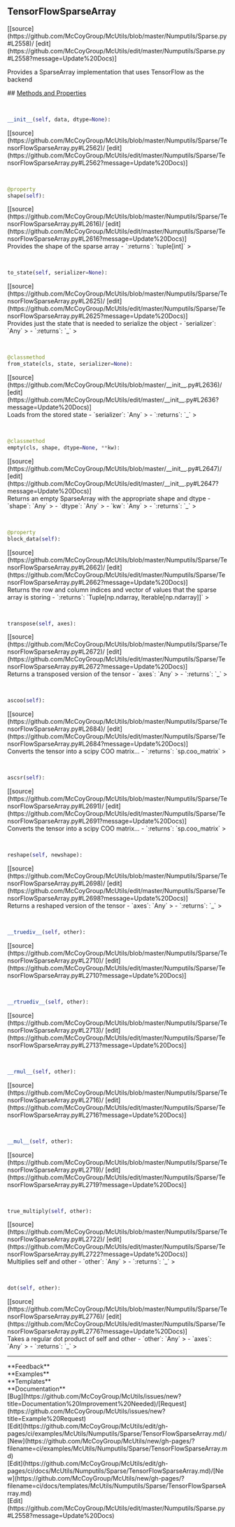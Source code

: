 ## <a id="McUtils.Numputils.Sparse.TensorFlowSparseArray">TensorFlowSparseArray</a> 

<div class="docs-source-link" markdown="1">
[[source](https://github.com/McCoyGroup/McUtils/blob/master/Numputils/Sparse.py#L2558)/
[edit](https://github.com/McCoyGroup/McUtils/edit/master/Numputils/Sparse.py#L2558?message=Update%20Docs)]
</div>

Provides a SparseArray implementation that uses TensorFlow as the backend







<div class="collapsible-section">
 <div class="collapsible-section collapsible-section-header" markdown="1">
## <a class="collapse-link" data-toggle="collapse" href="#methods" markdown="1"> Methods and Properties</a> <a class="float-right" data-toggle="collapse" href="#methods"><i class="fa fa-chevron-down"></i></a>
 </div>
 <div class="collapsible-section collapsible-section-body collapse show" id="methods" markdown="1">
 
<a id="McUtils.Numputils.Sparse.TensorFlowSparseArray.__init__" class="docs-object-method">&nbsp;</a> 
```python
__init__(self, data, dtype=None): 
```
<div class="docs-source-link" markdown="1">
[[source](https://github.com/McCoyGroup/McUtils/blob/master/Numputils/Sparse/TensorFlowSparseArray.py#L2562)/
[edit](https://github.com/McCoyGroup/McUtils/edit/master/Numputils/Sparse/TensorFlowSparseArray.py#L2562?message=Update%20Docs)]
</div>


<a id="McUtils.Numputils.Sparse.TensorFlowSparseArray.shape" class="docs-object-method">&nbsp;</a> 
```python
@property
shape(self): 
```
<div class="docs-source-link" markdown="1">
[[source](https://github.com/McCoyGroup/McUtils/blob/master/Numputils/Sparse/TensorFlowSparseArray.py#L2616)/
[edit](https://github.com/McCoyGroup/McUtils/edit/master/Numputils/Sparse/TensorFlowSparseArray.py#L2616?message=Update%20Docs)]
</div>
Provides the shape of the sparse array
  - `:returns`: `tuple[int]`
    >


<a id="McUtils.Numputils.Sparse.TensorFlowSparseArray.to_state" class="docs-object-method">&nbsp;</a> 
```python
to_state(self, serializer=None): 
```
<div class="docs-source-link" markdown="1">
[[source](https://github.com/McCoyGroup/McUtils/blob/master/Numputils/Sparse/TensorFlowSparseArray.py#L2625)/
[edit](https://github.com/McCoyGroup/McUtils/edit/master/Numputils/Sparse/TensorFlowSparseArray.py#L2625?message=Update%20Docs)]
</div>
Provides just the state that is needed to
serialize the object
  - `serializer`: `Any`
    > 
  - `:returns`: `_`
    >


<a id="McUtils.Numputils.Sparse.TensorFlowSparseArray.from_state" class="docs-object-method">&nbsp;</a> 
```python
@classmethod
from_state(cls, state, serializer=None): 
```
<div class="docs-source-link" markdown="1">
[[source](https://github.com/McCoyGroup/McUtils/blob/master/__init__.py#L2636)/
[edit](https://github.com/McCoyGroup/McUtils/edit/master/__init__.py#L2636?message=Update%20Docs)]
</div>
Loads from the stored state
  - `serializer`: `Any`
    > 
  - `:returns`: `_`
    >


<a id="McUtils.Numputils.Sparse.TensorFlowSparseArray.empty" class="docs-object-method">&nbsp;</a> 
```python
@classmethod
empty(cls, shape, dtype=None, **kw): 
```
<div class="docs-source-link" markdown="1">
[[source](https://github.com/McCoyGroup/McUtils/blob/master/__init__.py#L2647)/
[edit](https://github.com/McCoyGroup/McUtils/edit/master/__init__.py#L2647?message=Update%20Docs)]
</div>
Returns an empty SparseArray with the appropriate shape and dtype
  - `shape`: `Any`
    > 
  - `dtype`: `Any`
    > 
  - `kw`: `Any`
    > 
  - `:returns`: `_`
    >


<a id="McUtils.Numputils.Sparse.TensorFlowSparseArray.block_data" class="docs-object-method">&nbsp;</a> 
```python
@property
block_data(self): 
```
<div class="docs-source-link" markdown="1">
[[source](https://github.com/McCoyGroup/McUtils/blob/master/Numputils/Sparse/TensorFlowSparseArray.py#L2662)/
[edit](https://github.com/McCoyGroup/McUtils/edit/master/Numputils/Sparse/TensorFlowSparseArray.py#L2662?message=Update%20Docs)]
</div>
Returns the row and column indices and vector of
values that the sparse array is storing
  - `:returns`: `Tuple[np.ndarray, Iterable[np.ndarray]]`
    >


<a id="McUtils.Numputils.Sparse.TensorFlowSparseArray.transpose" class="docs-object-method">&nbsp;</a> 
```python
transpose(self, axes): 
```
<div class="docs-source-link" markdown="1">
[[source](https://github.com/McCoyGroup/McUtils/blob/master/Numputils/Sparse/TensorFlowSparseArray.py#L2672)/
[edit](https://github.com/McCoyGroup/McUtils/edit/master/Numputils/Sparse/TensorFlowSparseArray.py#L2672?message=Update%20Docs)]
</div>
Returns a transposed version of the tensor
  - `axes`: `Any`
    > 
  - `:returns`: `_`
    >


<a id="McUtils.Numputils.Sparse.TensorFlowSparseArray.ascoo" class="docs-object-method">&nbsp;</a> 
```python
ascoo(self): 
```
<div class="docs-source-link" markdown="1">
[[source](https://github.com/McCoyGroup/McUtils/blob/master/Numputils/Sparse/TensorFlowSparseArray.py#L2684)/
[edit](https://github.com/McCoyGroup/McUtils/edit/master/Numputils/Sparse/TensorFlowSparseArray.py#L2684?message=Update%20Docs)]
</div>
Converts the tensor into a scipy COO matrix...
  - `:returns`: `sp.coo_matrix`
    >


<a id="McUtils.Numputils.Sparse.TensorFlowSparseArray.ascsr" class="docs-object-method">&nbsp;</a> 
```python
ascsr(self): 
```
<div class="docs-source-link" markdown="1">
[[source](https://github.com/McCoyGroup/McUtils/blob/master/Numputils/Sparse/TensorFlowSparseArray.py#L2691)/
[edit](https://github.com/McCoyGroup/McUtils/edit/master/Numputils/Sparse/TensorFlowSparseArray.py#L2691?message=Update%20Docs)]
</div>
Converts the tensor into a scipy COO matrix...
  - `:returns`: `sp.coo_matrix`
    >


<a id="McUtils.Numputils.Sparse.TensorFlowSparseArray.reshape" class="docs-object-method">&nbsp;</a> 
```python
reshape(self, newshape): 
```
<div class="docs-source-link" markdown="1">
[[source](https://github.com/McCoyGroup/McUtils/blob/master/Numputils/Sparse/TensorFlowSparseArray.py#L2698)/
[edit](https://github.com/McCoyGroup/McUtils/edit/master/Numputils/Sparse/TensorFlowSparseArray.py#L2698?message=Update%20Docs)]
</div>
Returns a reshaped version of the tensor
  - `axes`: `Any`
    > 
  - `:returns`: `_`
    >


<a id="McUtils.Numputils.Sparse.TensorFlowSparseArray.__truediv__" class="docs-object-method">&nbsp;</a> 
```python
__truediv__(self, other): 
```
<div class="docs-source-link" markdown="1">
[[source](https://github.com/McCoyGroup/McUtils/blob/master/Numputils/Sparse/TensorFlowSparseArray.py#L2710)/
[edit](https://github.com/McCoyGroup/McUtils/edit/master/Numputils/Sparse/TensorFlowSparseArray.py#L2710?message=Update%20Docs)]
</div>


<a id="McUtils.Numputils.Sparse.TensorFlowSparseArray.__rtruediv__" class="docs-object-method">&nbsp;</a> 
```python
__rtruediv__(self, other): 
```
<div class="docs-source-link" markdown="1">
[[source](https://github.com/McCoyGroup/McUtils/blob/master/Numputils/Sparse/TensorFlowSparseArray.py#L2713)/
[edit](https://github.com/McCoyGroup/McUtils/edit/master/Numputils/Sparse/TensorFlowSparseArray.py#L2713?message=Update%20Docs)]
</div>


<a id="McUtils.Numputils.Sparse.TensorFlowSparseArray.__rmul__" class="docs-object-method">&nbsp;</a> 
```python
__rmul__(self, other): 
```
<div class="docs-source-link" markdown="1">
[[source](https://github.com/McCoyGroup/McUtils/blob/master/Numputils/Sparse/TensorFlowSparseArray.py#L2716)/
[edit](https://github.com/McCoyGroup/McUtils/edit/master/Numputils/Sparse/TensorFlowSparseArray.py#L2716?message=Update%20Docs)]
</div>


<a id="McUtils.Numputils.Sparse.TensorFlowSparseArray.__mul__" class="docs-object-method">&nbsp;</a> 
```python
__mul__(self, other): 
```
<div class="docs-source-link" markdown="1">
[[source](https://github.com/McCoyGroup/McUtils/blob/master/Numputils/Sparse/TensorFlowSparseArray.py#L2719)/
[edit](https://github.com/McCoyGroup/McUtils/edit/master/Numputils/Sparse/TensorFlowSparseArray.py#L2719?message=Update%20Docs)]
</div>


<a id="McUtils.Numputils.Sparse.TensorFlowSparseArray.true_multiply" class="docs-object-method">&nbsp;</a> 
```python
true_multiply(self, other): 
```
<div class="docs-source-link" markdown="1">
[[source](https://github.com/McCoyGroup/McUtils/blob/master/Numputils/Sparse/TensorFlowSparseArray.py#L2722)/
[edit](https://github.com/McCoyGroup/McUtils/edit/master/Numputils/Sparse/TensorFlowSparseArray.py#L2722?message=Update%20Docs)]
</div>
Multiplies self and other
  - `other`: `Any`
    > 
  - `:returns`: `_`
    >


<a id="McUtils.Numputils.Sparse.TensorFlowSparseArray.dot" class="docs-object-method">&nbsp;</a> 
```python
dot(self, other): 
```
<div class="docs-source-link" markdown="1">
[[source](https://github.com/McCoyGroup/McUtils/blob/master/Numputils/Sparse/TensorFlowSparseArray.py#L2776)/
[edit](https://github.com/McCoyGroup/McUtils/edit/master/Numputils/Sparse/TensorFlowSparseArray.py#L2776?message=Update%20Docs)]
</div>
Takes a regular dot product of self and other
  - `other`: `Any`
    > 
  - `axes`: `Any`
    > 
  - `:returns`: `_`
    >
 </div>
</div>












---


<div markdown="1" class="text-secondary">
<div class="container">
  <div class="row">
   <div class="col" markdown="1">
**Feedback**   
</div>
   <div class="col" markdown="1">
**Examples**   
</div>
   <div class="col" markdown="1">
**Templates**   
</div>
   <div class="col" markdown="1">
**Documentation**   
</div>
   <div class="col" markdown="1">
   
</div>
   <div class="col" markdown="1">
   
</div>
   <div class="col" markdown="1">
   
</div>
</div>
  <div class="row">
   <div class="col" markdown="1">
[Bug](https://github.com/McCoyGroup/McUtils/issues/new?title=Documentation%20Improvement%20Needed)/[Request](https://github.com/McCoyGroup/McUtils/issues/new?title=Example%20Request)   
</div>
   <div class="col" markdown="1">
[Edit](https://github.com/McCoyGroup/McUtils/edit/gh-pages/ci/examples/McUtils/Numputils/Sparse/TensorFlowSparseArray.md)/[New](https://github.com/McCoyGroup/McUtils/new/gh-pages/?filename=ci/examples/McUtils/Numputils/Sparse/TensorFlowSparseArray.md)   
</div>
   <div class="col" markdown="1">
[Edit](https://github.com/McCoyGroup/McUtils/edit/gh-pages/ci/docs/McUtils/Numputils/Sparse/TensorFlowSparseArray.md)/[New](https://github.com/McCoyGroup/McUtils/new/gh-pages/?filename=ci/docs/templates/McUtils/Numputils/Sparse/TensorFlowSparseArray.md)   
</div>
   <div class="col" markdown="1">
[Edit](https://github.com/McCoyGroup/McUtils/edit/master/Numputils/Sparse.py#L2558?message=Update%20Docs)   
</div>
   <div class="col" markdown="1">
   
</div>
   <div class="col" markdown="1">
   
</div>
   <div class="col" markdown="1">
   
</div>
</div>
</div>
</div>
